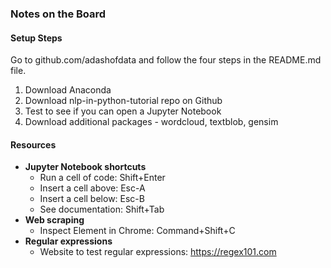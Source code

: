 ### Notes on the Board

#### Setup Steps
Go to github.com/adashofdata and follow the four steps in the README.md file.
1. Download Anaconda
2. Download nlp-in-python-tutorial repo on Github
3. Test to see if you can open a Jupyter Notebook
4. Download additional packages - wordcloud, textblob, gensim

#### Resources
* **Jupyter Notebook shortcuts**
   * Run a cell of code: Shift+Enter
   * Insert a cell above: Esc-A
   * Insert a cell below: Esc-B
   * See documentation: Shift+Tab
* **Web scraping**
   * Inspect Element in Chrome: Command+Shift+C
* **Regular expressions**
   * Website to test regular expressions: https://regex101.com
